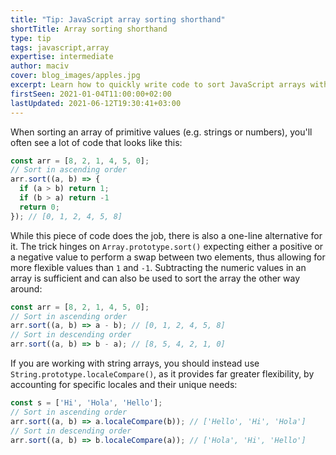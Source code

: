 ```yaml
---
title: "Tip: JavaScript array sorting shorthand"
shortTitle: Array sorting shorthand
type: tip
tags: javascript,array
expertise: intermediate
author: maciv
cover: blog_images/apples.jpg
excerpt: Learn how to quickly write code to sort JavaScript arrays with this handy one-liner.
firstSeen: 2021-01-04T11:00:00+02:00
lastUpdated: 2021-06-12T19:30:41+03:00
---
```


When sorting an array of primitive values (e.g. strings or numbers), you'll often see a lot of code that looks like this:

```js
const arr = [8, 2, 1, 4, 5, 0];
// Sort in ascending order
arr.sort((a, b) => {
  if (a > b) return 1;
  if (b > a) return -1
  return 0;
}); // [0, 1, 2, 4, 5, 8]
```

While this piece of code does the job, there is also a one-line alternative for it. The trick hinges on `Array.prototype.sort()` expecting either a positive or a negative value to perform a swap between two elements, thus allowing for more flexible values than `1` and `-1`. Subtracting the numeric values in an array is sufficient and can also be used to sort the array the other way around:

```js
const arr = [8, 2, 1, 4, 5, 0];
// Sort in ascending order
arr.sort((a, b) => a - b); // [0, 1, 2, 4, 5, 8]
// Sort in descending order
arr.sort((a, b) => b - a); // [8, 5, 4, 2, 1, 0]
```

If you are working with string arrays, you should instead use `String.prototype.localeCompare()`, as it provides far greater flexibility, by accounting for specific locales and their unique needs:

```js
const s = ['Hi', 'Hola', 'Hello'];
// Sort in ascending order
arr.sort((a, b) => a.localeCompare(b)); // ['Hello', 'Hi', 'Hola']
// Sort in descending order
arr.sort((a, b) => b.localeCompare(a)); // ['Hola', 'Hi', 'Hello']
```
